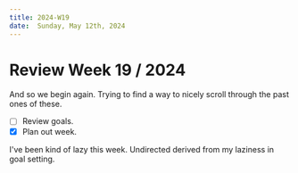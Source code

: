 ```yaml
---
title: 2024-W19
date:  Sunday, May 12th, 2024
---
```


# Review Week 19 / 2024

And so we begin again. Trying to find a way to nicely scroll through the past ones of these.

- [ ] Review goals.
- [x] Plan out week.

I've been kind of lazy this week. Undirected derived from my laziness in goal setting.

